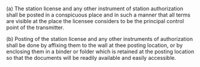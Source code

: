 (a) The station license and any other instrument of station authorization shall be posted in a conspicuous place and in such a manner that all terms are visible at the place the licensee considers to be the principal control point of the transmitter.

(b) Posting of the station license and any other instruments of authorization shall be done by affixing them to the wall at thee posting location, or by enclosing them in a binder or folder which is retained at the posting location so that the documents will be readily available and easily accessible.

